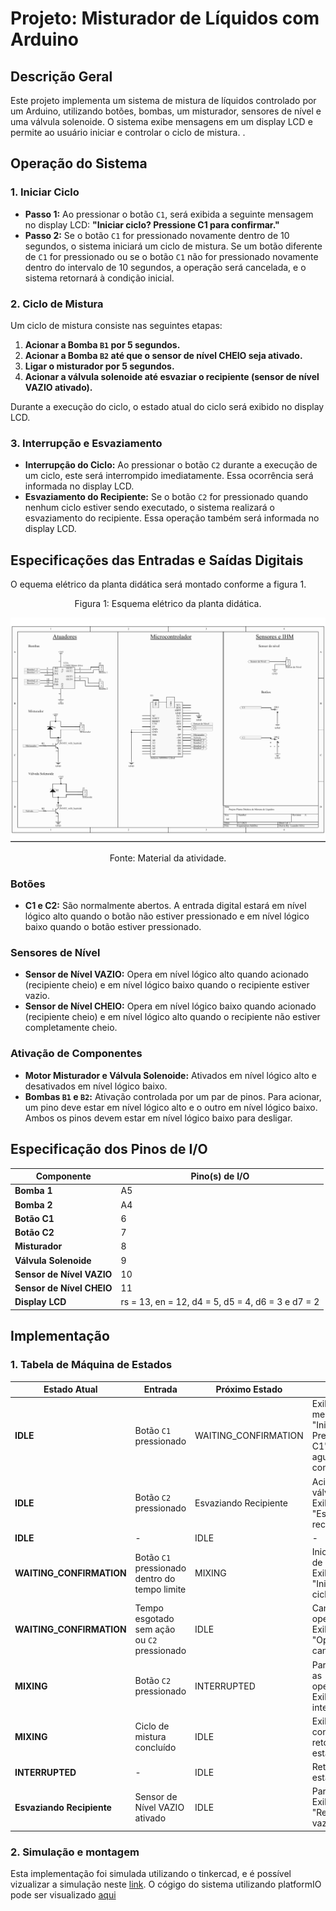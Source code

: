 # Projeto: Misturador de Líquidos com Arduino

## Descrição Geral
Este projeto implementa um sistema de mistura de líquidos controlado por um Arduino, utilizando botões, bombas, um misturador, sensores de nível e uma válvula solenoide. O sistema exibe mensagens em um display LCD e permite ao usuário iniciar e controlar o ciclo de mistura.
.

## Operação do Sistema

### 1. Iniciar Ciclo
- **Passo 1:** Ao pressionar o botão `C1`, será exibida a seguinte mensagem no display LCD: **"Iniciar ciclo? Pressione C1 para confirmar."**
- **Passo 2:** Se o botão `C1` for pressionado novamente dentro de 10 segundos, o sistema iniciará um ciclo de mistura. Se um botão diferente de `C1` for pressionado ou se o botão `C1` não for pressionado novamente dentro do intervalo de 10 segundos, a operação será cancelada, e o sistema retornará à condição inicial.

### 2. Ciclo de Mistura
Um ciclo de mistura consiste nas seguintes etapas:

1. **Acionar a Bomba `B1` por 5 segundos.**
2. **Acionar a Bomba `B2` até que o sensor de nível CHEIO seja ativado.**
3. **Ligar o misturador por 5 segundos.**
4. **Acionar a válvula solenoide até esvaziar o recipiente (sensor de nível VAZIO ativado).**

Durante a execução do ciclo, o estado atual do ciclo será exibido no display LCD.

### 3. Interrupção e Esvaziamento
- **Interrupção do Ciclo:** Ao pressionar o botão `C2` durante a execução de um ciclo, este será interrompido imediatamente. Essa ocorrência será informada no display LCD.
- **Esvaziamento do Recipiente:** Se o botão `C2` for pressionado quando nenhum ciclo estiver sendo executado, o sistema realizará o esvaziamento do recipiente. Essa operação também será informada no display LCD.

## Especificações das Entradas e Saídas Digitais
O equema elétrico da planta didática será montado conforme a figura 1.

<p align="center">Figura 1: Esquema elétrico da planta didática.</p>

![Esquema elétrico da planta didática](Esquema-eletrico.png)
<p align="center">Fonte: Material da atividade.</p>

### Botões
- **C1 e C2:** São normalmente abertos. A entrada digital estará em nível lógico alto quando o botão não estiver pressionado e em nível lógico baixo quando o botão estiver pressionado.

### Sensores de Nível
- **Sensor de Nível VAZIO:** Opera em nível lógico alto quando acionado (recipiente cheio) e em nível lógico baixo quando o recipiente estiver vazio.
- **Sensor de Nível CHEIO:** Opera em nível lógico baixo quando acionado (recipiente cheio) e em nível lógico alto quando o recipiente não estiver completamente cheio.

### Ativação de Componentes
- **Motor Misturador e Válvula Solenoide:** Ativados em nível lógico alto e desativados em nível lógico baixo.
- **Bombas `B1` e `B2`:** Ativação controlada por um par de pinos. Para acionar, um pino deve estar em nível lógico alto e o outro em nível lógico baixo. Ambos os pinos devem estar em nível lógico baixo para desligar.

## Especificação dos Pinos de I/O

| Componente              | Pino(s) de I/O |
|-------------------------|----------------|
| **Bomba 1**             | A5             |
| **Bomba 2**             | A4             |
| **Botão C1**            | 6              |
| **Botão C2**            | 7              |
| **Misturador**          | 8              |
| **Válvula Solenoide**   | 9              |
| **Sensor de Nível VAZIO** | 10           |
| **Sensor de Nível CHEIO** | 11           |
| **Display LCD**           | rs = 13, en = 12, d4 = 5, d5 = 4, d6 = 3 e d7 = 2|



## Implementação

### 1. Tabela de Máquina de Estados

| Estado Atual              | Entrada                              | Próximo Estado          | Ação                                                        |
|---------------------------|--------------------------------------|-------------------------|-------------------------------------------------------------|
| **IDLE**                  | Botão `C1` pressionado               | WAITING_CONFIRMATION    | Exibir mensagem "Iniciar ciclo? Pressione C1", aguardar confirmação |
| **IDLE**                  | Botão `C2` pressionado               | Esvaziando Recipiente   | Acionar válvula, Exibir "Esvaziando recipiente..."           |
| **IDLE**                  | -                                    | IDLE                    | -                                                           |
| **WAITING_CONFIRMATION**  | Botão `C1` pressionado dentro do tempo limite | MIXING                 | Iniciar ciclo de mistura, Exibir "Iniciando ciclo..."        |
| **WAITING_CONFIRMATION**  | Tempo esgotado sem ação ou `C2` pressionado | IDLE                 | Cancelar operação, Exibir "Operação cancelada"               |
| **MIXING**                | Botão `C2` pressionado               | INTERRUPTED             | Parar todas as operações, Exibir "Ciclo interrompido"        |
| **MIXING**                | Ciclo de mistura concluído           | IDLE                    | Exibir "Ciclo concluído", retornar ao estado inicial         |
| **INTERRUPTED**           | -                                    | IDLE                    | Retornar ao estado inicial                                  |
| **Esvaziando Recipiente** | Sensor de Nível VAZIO ativado        | IDLE                    | Parar válvula, Exibir "Recipiente vazio"                     |

### 2.   Simulação e montagem
Esta implementação foi simulada utilizando o tinkercad, e é possível vizualizar a simulação neste [link](https://www.tinkercad.com/things/4JymtpPK1Lq-funky-borwo/editel?sharecode=jeU74Dh1QXhBi1deMIZKjoglHc_senMifO3WkR5VeX0).
O cógigo do sistema utilizando platformIO pode ser visualizado [aqui](/src/main.cpp)

